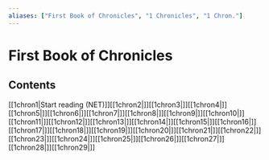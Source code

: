 ```yaml
---
aliases: ["First Book of Chronicles", "1 Chronicles", "1 Chron."]
---
```

# First Book of Chronicles
## Contents
[[1chron1|Start reading (NET)]][[1chron2|]][[1chron3|]][[1chron4|]][[1chron5|]][[1chron6|]][[1chron7|]][[1chron8|]][[1chron9|]][[1chron10|]][[1chron11|]][[1chron12|]][[1chron13|]][[1chron14|]][[1chron15|]][[1chron16|]][[1chron17|]][[1chron18|]][[1chron19|]][[1chron20|]][[1chron21|]][[1chron22|]][[1chron23|]][[1chron24|]][[1chron25|]][[1chron26|]][[1chron27|]][[1chron28|]][[1chron29|]]